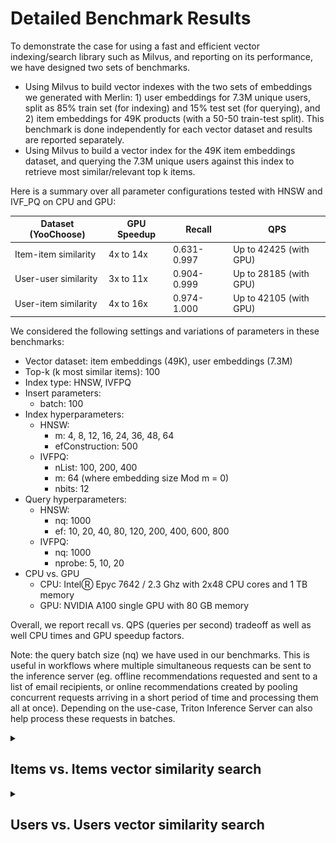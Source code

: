 # Detailed Benchmark Results

To demonstrate the case for using a fast and efficient vector indexing/search library such as Milvus, and reporting on its performance, we have designed two sets of benchmarks.

- Using Milvus to build vector indexes with the two sets of embeddings we generated with Merlin: 1) user embeddings for 7.3M unique users, split as 85% train set (for indexing) and 15% test set (for querying), and 2) item embeddings for 49K products (with a 50-50 train-test split). This benchmark is done independently for each vector dataset and results are reported separately.
- Using Milvus to build a vector index for the 49K item embeddings dataset, and querying the 7.3M unique users against this index to retrieve most similar/relevant top k items.

Here is a summary over all parameter configurations tested with HNSW and IVF_PQ on CPU and GPU:

Dataset (YooChoose) | GPU Speedup | Recall | QPS
--- | --- | --- | --- 
Item-item similarity | 4x to 14x | 0.631-0.997 | Up to 42425 (with GPU)
User-user similarity | 3x to 11x | 0.904-0.999 | Up to 28185 (with GPU)
User-item similarity | 4x to 16x | 0.974-1.000 | Up to 42105 (with GPU)

We considered the following settings and variations of parameters in these benchmarks:
- Vector dataset: item embeddings (49K), user embeddings (7.3M)
- Top-k (k most similar items): 100
- Index type: HNSW, IVFPQ
- Insert parameters:
  + batch: 100
- Index hyperparameters:
  + HNSW:
    - m: 4, 8, 12, 16, 24, 36, 48, 64
    - efConstruction: 500
  + IVFPQ:
    - nList: 100, 200, 400
    - m: 64   (where embedding size Mod m = 0) 
    - nbits: 12
- Query hyperparameters:
  + HNSW:
    - nq: 1000
    - ef: 10, 20, 40, 80, 120, 200, 400, 600, 800
  + IVFPQ:
    - nq: 1000
    - nprobe: 5, 10, 20
- CPU vs. GPU
  + CPU: IntelⓇ Epyc 7642 / 2.3 Ghz with 2x48 CPU cores and 1 TB memory
  + GPU: NVIDIA A100 single GPU with 80 GB memory

Overall, we report recall vs. QPS (queries per second) tradeoff as well as well CPU times and GPU speedup factors.

Note: the query batch size (nq) we have used in our benchmarks. This is useful in workflows where multiple simultaneous requests can be sent to the inference server
(eg. offline recommendations requested and sent to a list of email recipients, or online recommendations created by pooling concurrent requests arriving in a short period of time
and processing them all at once). Depending on the use-case, Triton Inference Server can also help process these requests in batches.

<details>
<summary><h2>Items vs. Items vector similarity search</h2></summary>

Recall range with HNSW: 0.958-1.0

Recall range with IVF_PQ: 0.631-0.997

Total time in seconds to execute all queries on CPU, given a parameter combination:
  - HNSW: 5.22-5.33
  - IVF_PQ: 13.67-14.67

GPU speedup with IVF_PQ: 4x to 14x

See below for the detailed GPU-CPU speedup chart for all parameter combinations tested:

![test image](./images/item-item-gpuspeedup.png)

</details>
<details>
<summary><h2>Users vs. Users vector similarity search</h2></summary>

Recall range with HNSW: 0.884-1.0

Recall range with IVF_PQ: 0.904-0.999

Total time in seconds to execute all queries on CPU, given a parameter combination:
  - HNSW: 279.89-295.56
  - IVF_PQ: 3082.67-10932.33

GPU speedup with IVF_PQ: 3x to 11x

See below for the detailed GPU-CPU speedup chart for all parameter combinations tested:

</details>
